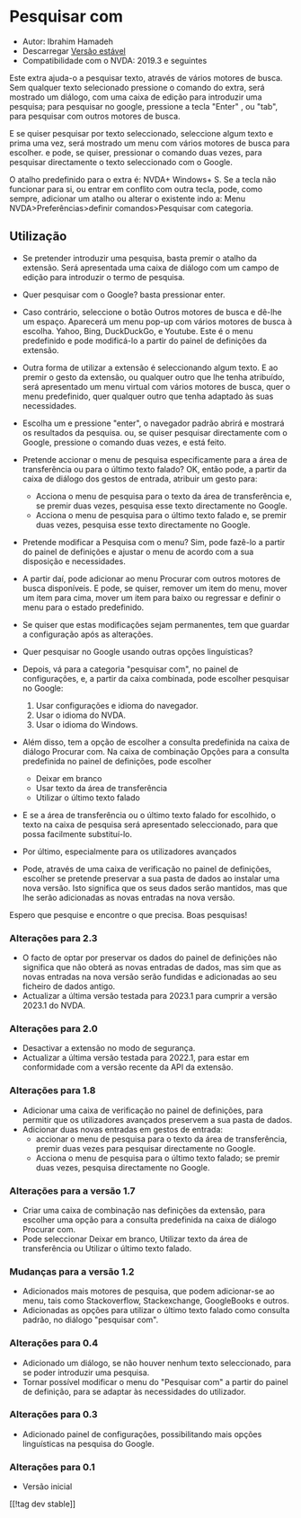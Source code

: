 # Pesquisar com #

* Autor: Ibrahim Hamadeh
* Descarregar [Versão estável][1]
* Compatibilidade com o NVDA: 2019.3 e seguintes

Este extra ajuda-o a pesquisar texto, através de vários motores de
busca. Sem qualquer texto selecionado pressione o comando do extra, será
mostrado um diálogo, com uma caixa de edição para introduzir uma pesquisa;
para pesquisar no google, pressione a tecla "Enter" , ou "tab", para
pesquisar com outros motores de busca.

E se quiser pesquisar por texto seleccionado, seleccione algum texto e prima
uma vez, será mostrado um menu com vários motores de busca para escolher. e
pode, se quiser, pressionar o comando duas vezes, para pesquisar
directamente o texto seleccionado com o Google.

O atalho predefinido para o extra é: NVDA+ Windows+ S. Se a tecla não funcionar para si, ou entrar em conflito com outra tecla, pode, como sempre, adicionar um atalho ou alterar o existente indo a: Menu NVDA>Preferências>definir comandos>Pesquisar com categoria.

## Utilização

* Se pretender introduzir uma pesquisa, basta premir o atalho da
  extensão. Será apresentada uma caixa de diálogo com um campo de edição
  para introduzir o termo de pesquisa.
* Quer pesquisar com o Google? basta pressionar enter.
* Caso contrário, seleccione o botão Outros motores de busca e dê-lhe um
  espaço. Aparecerá um menu pop-up com vários motores de busca à
  escolha. Yahoo, Bing, DuckDuckGo, e Youtube. Este é o menu predefinido e
  pode modificá-lo a partir do painel de definições da extensão.
* Outra forma de utilizar a extensão é seleccionando algum texto. E ao
  premir o gesto da extensão, ou qualquer outro que lhe tenha atribuído,
  será apresentado um menu virtual com vários motores de busca, quer o menu
  predefinido, quer qualquer outro que tenha adaptado às suas necessidades.
* Escolha um e pressione "enter", o navegador padrão abrirá e mostrará os
  resultados da pesquisa. ou, se quiser pesquisar directamente com o Google,
  pressione o comando duas vezes, e está feito.
* Pretende accionar o menu de pesquisa especificamente para a área de
  transferência ou para o último texto falado? OK, então pode, a partir da
  caixa de diálogo dos gestos de entrada, atribuir um gesto para:
    * Acciona o menu de pesquisa para o texto da área de transferência e, se
      premir duas vezes, pesquisa esse texto directamente no Google.
    * Acciona o menu de pesquisa para o último texto falado e, se premir
      duas vezes, pesquisa esse texto directamente no Google.
* Pretende modificar a Pesquisa com o menu? Sim, pode fazê-lo a partir do
  painel de definições e ajustar o menu de acordo com a sua disposição e
  necessidades.
* A partir daí, pode adicionar ao menu Procurar com outros motores de busca
  disponíveis. E pode, se quiser, remover um item do menu, mover um item
  para cima, mover um item para baixo ou regressar e definir o menu para o
  estado predefinido.
* Se quiser que estas modificações sejam permanentes, tem que guardar a
  configuração após as alterações.
* Quer pesquisar no Google usando outras opções linguísticas?
* Depois, vá para a categoria "pesquisar com", no painel de configurações,
  e, a partir da caixa combinada, pode escolher pesquisar no Google:

    1. Usar configurações e idioma do navegador.
    2. Usar o idioma do NVDA.
    3. Usar o idioma do Windows.

* Além disso, tem a opção de escolher a consulta predefinida na caixa de
  diálogo Procurar com. Na caixa de combinação Opções para a consulta
  predefinida no painel de definições, pode escolher

    * Deixar em branco
    * Usar texto da área de transferência
    * Utilizar o último texto falado

* E se a área de transferência ou o último texto falado for escolhido, o
  texto na caixa de pesquisa será apresentado seleccionado, para que possa
  facilmente substituí-lo.
* Por último, especialmente para os utilizadores avançados
* Pode, através de uma caixa de verificação no painel de definições,
  escolher se pretende preservar a sua pasta de dados ao instalar uma nova
  versão. Isto significa que os seus dados serão mantidos, mas que lhe serão
  adicionadas as novas entradas na nova versão.

Espero que pesquise e encontre o que precisa. Boas pesquisas!

### Alterações para 2.3 ###

* O facto de optar por preservar os dados do painel de definições não
  significa que não obterá as novas entradas de dados, mas sim que as novas
  entradas na nova versão serão fundidas e adicionadas ao seu ficheiro de
  dados antigo.
* Actualizar a última versão testada para 2023.1 para cumprir a versão
  2023.1 do NVDA.

### Alterações para 2.0 ###

* Desactivar a extensão no modo de segurança.
* Actualizar a última versão testada para 2022.1, para estar em conformidade
  com a versão recente da API da extensão.

### Alterações para 1.8 ###

* Adicionar uma caixa de verificação no painel de definições, para permitir
  que os utilizadores avançados preservem a sua pasta de dados.
* Adicionar duas novas entradas em gestos de entrada:
    * accionar o menu de pesquisa para o texto da área de transferência,
      premir duas vezes para pesquisar directamente no Google.
    * Acciona o menu de pesquisa para o último texto falado; se premir duas
      vezes, pesquisa directamente no Google.

### Alterações para a versão 1.7

* Criar uma caixa de combinação nas definições da extensão, para escolher
  uma opção para a consulta predefinida na caixa de diálogo Procurar com.
* Pode seleccionar Deixar em branco, Utilizar texto da área de transferência
  ou Utilizar o último texto falado.

### Mudanças para a versão 1.2

* Adicionados mais motores de pesquisa, que podem adicionar-se ao menu, tais
  como Stackoverflow, Stackexchange, GoogleBooks e outros.
* Adicionadas as opções para utilizar o último texto falado como consulta
  padrão, no diálogo "pesquisar com".

### Alterações para 0.4

* Adicionado um diálogo, se não houver nenhum texto seleccionado, para se
  poder introduzir uma pesquisa.
* Tornar possível modificar o menu do  "Pesquisar com" a partir do painel de
  definição, para se adaptar às necessidades do utilizador.

### Alterações para 0.3

* Adicionado painel de configurações, possibilitando mais opções
  linguísticas na pesquisa do Google.

### Alterações para 0.1

* Versão inicial

[[!tag dev stable]]

[1]: https://www.nvaccess.org/addonStore/legacy?file=searchwith
